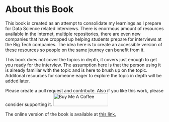 # About this Book


This book is created as an attempt to consolidate my learnings as I prepare for Data Science related interviews. There is enormous amount of resources available in the internet, multiple repositories, there are even new companies that have cropped up helping students prepare for interviews at the Big Tech companies. The idea here is to create an accessible version of these resources so people on the same journey can benefit from it.

This book does not cover the topics in depth, it covers just enough to get you ready for the interview. The assumption here is that the person using it is already familiar with the topic and is here to brush up on the topic. Additonal resources for someone eager to explore the topic in depth will be added later.

Please create a pull request and contribute. Also if you like this work, please consider supporting it. <a href="https://www.buymeacoffee.com/dearc" target="_blank"><img src="https://cdn.buymeacoffee.com/buttons/default-orange.png" alt="Buy Me A Coffee" height="41" width="174"></a>

The online version of the book is available at [this link.](https://dipranjan.github.io/dsinterviewqns/intro.html)
